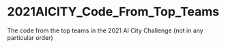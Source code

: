 # 2021AICITY_Code_From_Top_Teams
The code from the top teams in the 2021 AI City Challenge (not in any particular order)
